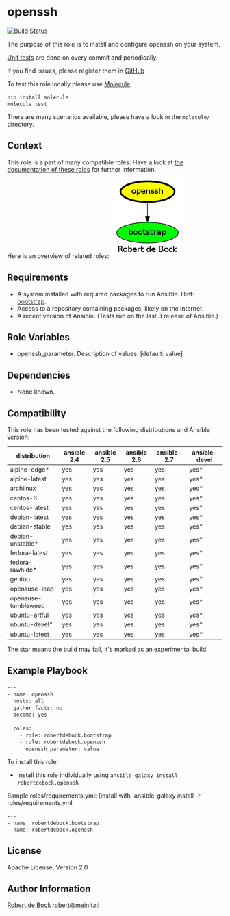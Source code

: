 openssh
=========

[![Build Status](https://travis-ci.org/robertdebock/ansible-role-openssh.svg?branch=master)](https://travis-ci.org/robertdebock/ansible-role-openssh)

The purpose of this role is to install and configure openssh on your system.

[Unit tests](https://travis-ci.org/robertdebock/ansible-role-openssh) are done on every commit and periodically.

If you find issues, please register them in [GitHub](https://github.com/robertdebock/ansible-role-openssh/issues)

To test this role locally please use [Molecule](https://github.com/metacloud/molecule):
```
pip install molecule
molecule test
```
There are many scenarios available, please have a look in the `molecule/` directory.

Context
--------
This role is a part of many compatible roles. Have a look at [the documentation of these roles](https://robertdebock.nl/) for further information.

Here is an overview of related roles:
![dependencies](https://raw.githubusercontent.com/robertdebock/drawings/artifacts/openssh.png "Dependency")

Requirements
------------

- A system installed with required packages to run Ansible. Hint: [bootstrap](https://galaxy.ansible.com/robertdebock/bootstrap).
- Access to a repository containing packages, likely on the internet.
- A recent version of Ansible. (Tests run on the last 3 release of Ansible.)

Role Variables
--------------

- openssh_parameter: Description of values. [default: value]

Dependencies
------------

- None known.

Compatibility
-------------

This role has been tested against the following distributions and Ansible version:


|distribution|ansible 2.4|ansible 2.5|ansible 2.6|ansible-2.7|ansible-devel|
|------------|-----------|-----------|-----------|-----------|-------------|
|alpine-edge*|yes|yes|yes|yes|yes*|
|alpine-latest|yes|yes|yes|yes|yes*|
|archlinux|yes|yes|yes|yes|yes*|
|centos-6|yes|yes|yes|yes|yes*|
|centos-latest|yes|yes|yes|yes|yes*|
|debian-latest|yes|yes|yes|yes|yes*|
|debian-stable|yes|yes|yes|yes|yes*|
|debian-unstable*|yes|yes|yes|yes|yes*|
|fedora-latest|yes|yes|yes|yes|yes*|
|fedora-rawhide*|yes|yes|yes|yes|yes*|
|gentoo|yes|yes|yes|yes|yes*|
|opensuse-leap|yes|yes|yes|yes|yes*|
|opensuse-tumbleweed|yes|yes|yes|yes|yes*|
|ubuntu-artful|yes|yes|yes|yes|yes*|
|ubuntu-devel*|yes|yes|yes|yes|yes*|
|ubuntu-latest|yes|yes|yes|yes|yes*|

The star means the build may fail, it's marked as an experimental build.

Example Playbook
----------------

```
---
- name: openssh
  hosts: all
  gather_facts: no
  become: yes

  roles:
    - role: robertdebock.bootstrap
    - role: robertdebock.openssh
      openssh_parameter: value
```

To install this role:
- Install this role individually using `ansible-galaxy install robertdebock.openssh`

Sample roles/requirements.yml: (install with `ansible-galaxy install -r roles/requirements.yml
```
---
- name: robertdebock.bootstrap
- name: robertdebock.openssh
```

License
-------

Apache License, Version 2.0

Author Information
------------------

[Robert de Bock](https://robertdebock.nl/) <robert@meinit.nl>
